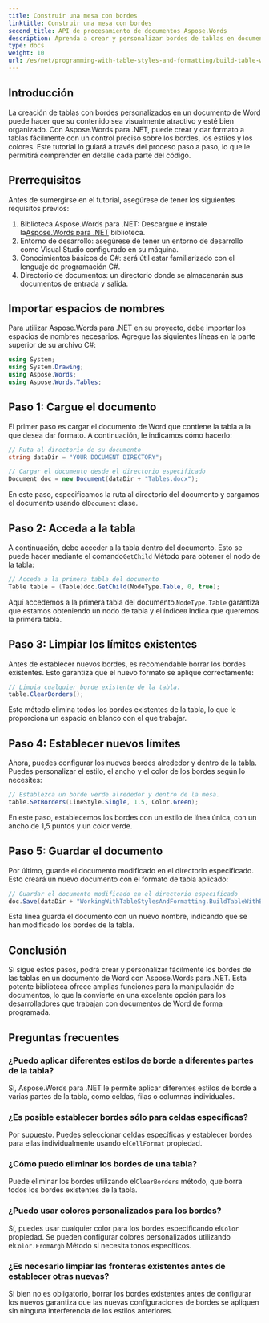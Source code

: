 ```yaml
---
title: Construir una mesa con bordes
linktitle: Construir una mesa con bordes
second_title: API de procesamiento de documentos Aspose.Words
description: Aprenda a crear y personalizar bordes de tablas en documentos de Word con Aspose.Words para .NET. Siga nuestra guía paso a paso para obtener instrucciones detalladas.
type: docs
weight: 10
url: /es/net/programming-with-table-styles-and-formatting/build-table-with-borders/
---
```

## Introducción

La creación de tablas con bordes personalizados en un documento de Word puede hacer que su contenido sea visualmente atractivo y esté bien organizado. Con Aspose.Words para .NET, puede crear y dar formato a tablas fácilmente con un control preciso sobre los bordes, los estilos y los colores. Este tutorial lo guiará a través del proceso paso a paso, lo que le permitirá comprender en detalle cada parte del código.

## Prerrequisitos

Antes de sumergirse en el tutorial, asegúrese de tener los siguientes requisitos previos:

1.  Biblioteca Aspose.Words para .NET: Descargue e instale la[Aspose.Words para .NET](https://releases.aspose.com/words/net/) biblioteca.
2. Entorno de desarrollo: asegúrese de tener un entorno de desarrollo como Visual Studio configurado en su máquina.
3. Conocimientos básicos de C#: será útil estar familiarizado con el lenguaje de programación C#.
4. Directorio de documentos: un directorio donde se almacenarán sus documentos de entrada y salida.

## Importar espacios de nombres

Para utilizar Aspose.Words para .NET en su proyecto, debe importar los espacios de nombres necesarios. Agregue las siguientes líneas en la parte superior de su archivo C#:

```csharp
using System;
using System.Drawing;
using Aspose.Words;
using Aspose.Words.Tables;
```

## Paso 1: Cargue el documento

El primer paso es cargar el documento de Word que contiene la tabla a la que desea dar formato. A continuación, le indicamos cómo hacerlo:

```csharp
// Ruta al directorio de su documento
string dataDir = "YOUR DOCUMENT DIRECTORY";

// Cargar el documento desde el directorio especificado
Document doc = new Document(dataDir + "Tables.docx");
```

 En este paso, especificamos la ruta al directorio del documento y cargamos el documento usando el`Document` clase.

## Paso 2: Acceda a la tabla

 A continuación, debe acceder a la tabla dentro del documento. Esto se puede hacer mediante el comando`GetChild` Método para obtener el nodo de la tabla:

```csharp
// Acceda a la primera tabla del documento
Table table = (Table)doc.GetChild(NodeType.Table, 0, true);
```

 Aquí accedemos a la primera tabla del documento.`NodeType.Table` garantiza que estamos obteniendo un nodo de tabla y el índice`0` Indica que queremos la primera tabla.

## Paso 3: Limpiar los límites existentes

Antes de establecer nuevos bordes, es recomendable borrar los bordes existentes. Esto garantiza que el nuevo formato se aplique correctamente:

```csharp
// Limpia cualquier borde existente de la tabla.
table.ClearBorders();
```

Este método elimina todos los bordes existentes de la tabla, lo que le proporciona un espacio en blanco con el que trabajar.

## Paso 4: Establecer nuevos límites

Ahora, puedes configurar los nuevos bordes alrededor y dentro de la tabla. Puedes personalizar el estilo, el ancho y el color de los bordes según lo necesites:

```csharp
// Establezca un borde verde alrededor y dentro de la mesa.
table.SetBorders(LineStyle.Single, 1.5, Color.Green);
```

En este paso, establecemos los bordes con un estilo de línea única, con un ancho de 1,5 puntos y un color verde.

## Paso 5: Guardar el documento

Por último, guarde el documento modificado en el directorio especificado. Esto creará un nuevo documento con el formato de tabla aplicado:

```csharp
// Guardar el documento modificado en el directorio especificado
doc.Save(dataDir + "WorkingWithTableStylesAndFormatting.BuildTableWithBorders.docx");
```

Esta línea guarda el documento con un nuevo nombre, indicando que se han modificado los bordes de la tabla.

## Conclusión

Si sigue estos pasos, podrá crear y personalizar fácilmente los bordes de las tablas en un documento de Word con Aspose.Words para .NET. Esta potente biblioteca ofrece amplias funciones para la manipulación de documentos, lo que la convierte en una excelente opción para los desarrolladores que trabajan con documentos de Word de forma programada.

## Preguntas frecuentes

### ¿Puedo aplicar diferentes estilos de borde a diferentes partes de la tabla?
Sí, Aspose.Words para .NET le permite aplicar diferentes estilos de borde a varias partes de la tabla, como celdas, filas o columnas individuales.

### ¿Es posible establecer bordes sólo para celdas específicas?
 Por supuesto. Puedes seleccionar celdas específicas y establecer bordes para ellas individualmente usando el`CellFormat` propiedad.

### ¿Cómo puedo eliminar los bordes de una tabla?
 Puede eliminar los bordes utilizando el`ClearBorders` método, que borra todos los bordes existentes de la tabla.

### ¿Puedo usar colores personalizados para los bordes?
 Sí, puedes usar cualquier color para los bordes especificando el`Color` propiedad. Se pueden configurar colores personalizados utilizando el`Color.FromArgb` Método si necesita tonos específicos.

### ¿Es necesario limpiar las fronteras existentes antes de establecer otras nuevas?
Si bien no es obligatorio, borrar los bordes existentes antes de configurar los nuevos garantiza que las nuevas configuraciones de bordes se apliquen sin ninguna interferencia de los estilos anteriores.